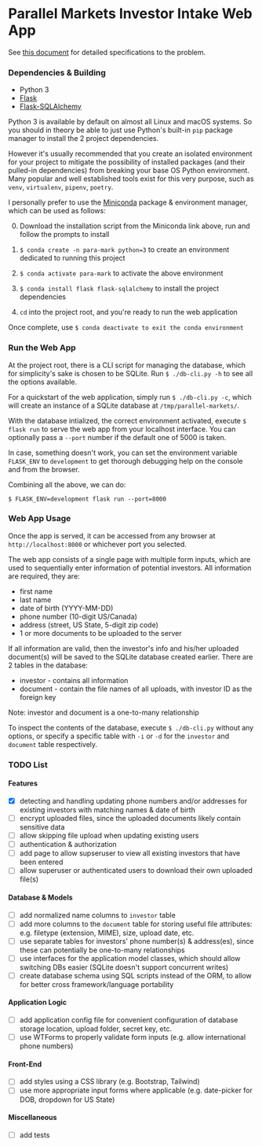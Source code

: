 # Parallel Markets Investor Intake Web App

See [this document](https://gist.github.com/bmuller/341e89cf87083119ad1241f5b896fa7c) for detailed specifications to the problem.



### Dependencies & Building

* Python 3
* [Flask](https://flask.palletsprojects.com/)
* [Flask-SQLAlchemy](https://flask-sqlalchemy.palletsprojects.com/)

Python 3 is available by default on almost all Linux and macOS systems. So you
should in theory be able to just use Python's built-in `pip` package manager
to install the 2 project dependencies.

However it's usually recommended that you create an isolated environment for your project
to mitigate the possibility of installed packages (and their pulled-in dependencies) from
breaking your base OS Python environment. Many popular and well established tools exist
for this very purpose, such as `venv`, `virtualenv`, `pipenv`, `poetry`.

I personally prefer to use the [Miniconda](https://docs.conda.io/en/latest/miniconda.html)
package & environment manager, which can be used as follows:

0. Download the installation script from the Miniconda link above, run and follow the prompts to install

1. `$ conda create -n para-mark python=3` to create an environment dedicated to running this project

2. `$ conda activate para-mark` to activate the above environment

3. `$ conda install flask flask-sqlalchemy` to install the project dependencies

4. `cd` into the project root, and you're ready to run the web application

Once complete, use `$ conda deactivate to exit the conda environment`



### Run the Web App

At the project root, there is a CLI script for managing the database, which for simplicity's sake is
chosen to be SQLite. Run `$ ./db-cli.py -h` to see all the options available.

For a quickstart of the web application, simply run `$ ./db-cli.py -c`, which will create an instance of
a SQLite database at `/tmp/parallel-markets/`.

With the database intialized, the correct environment activated, execute `$ flask run`
to serve the web app from your localhost interface. You can optionally pass a `--port` number
if the default one of 5000 is taken.

In case, something doesn't work, you can set the environment variable `FLASK_ENV` to `development` to
get thorough debugging help on the console and from the browser.

Combining all the above, we can do:

`$ FLASK_ENV=development flask run --port=8000`



### Web App Usage

Once the app is served, it can be accessed from any browser at `http://localhost:8000` or whichever port you selected.

The web app consists of a single page with multiple form inputs, which are used to sequentially enter information
of potential investors. All information are required, they are:

* first name
* last name
* date of birth (YYYY-MM-DD)
* phone number (10-digit US/Canada)
* address (street, US State, 5-digit zip code)
* 1 or more documents to be uploaded to the server

If all information are valid, then the investor's info and his/her uploaded document(s)
will be saved to the SQLite database created earlier. There are 2 tables in the database:

* investor - contains all information
* document - contain the file names of all uploads, with investor ID as the foreign key

Note: investor and document is a one-to-many relationship

To inspect the contents of the database, execute `$ ./db-cli.py` without any options, or specify a specific table
with `-i` or `-d` for the `investor` and `document` table respectively.



### TODO List

#### Features
- [x] detecting and handling updating phone numbers and/or addresses for existing investors with matching names & date of birth
- [ ] encrypt uploaded files, since the uploaded documents likely contain sensitive data
- [ ] allow skipping file upload when updating existing users
- [ ] authentication & authorization
- [ ] add page to allow supseruser to view all existing investors that have been entered
- [ ] allow superuser or authenticated users to download their own uploaded file(s)

#### Database & Models
- [ ] add normalized name columns to `investor` table 
- [ ] add more columns to the `document` table for storing useful file attributes: e.g. filetype (extension, MIME), size, upload date, etc.
- [ ] use separate tables for investors' phone number(s) & address(es), since these can potentially be one-to-many relationships
- [ ] use interfaces for the application model classes, which should allow switching DBs easier (SQLite doesn't support concurrent writes)
- [ ] create database schema using SQL scripts instead of the ORM, to allow for better cross framework/language portability

#### Application Logic
- [ ] add application config file for convenient configuration of database storage location, upload folder, secret key, etc.
- [ ] use WTForms to properly validate form inputs (e.g. allow international phone numbers)

#### Front-End
- [ ] add styles using a CSS library (e.g. Bootstrap, Tailwind)
- [ ] use more appropriate input forms where applicable (e.g. date-picker for DOB, dropdown for US State)

#### Miscellaneous
- [ ] add tests
